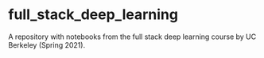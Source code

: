 # full_stack_deep_learning

A repository with notebooks from the full stack deep learning course by UC Berkeley (Spring 2021).
